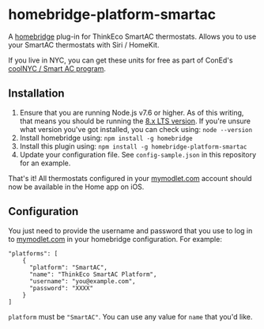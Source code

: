 homebridge-platform-smartac
===========================
A [homebridge][1] plug-in for ThinkEco SmartAC thermostats. Allows you
to use your SmartAC thermostats with Siri / HomeKit.

If you live in NYC, you can get these units for free as part of
ConEd's [coolNYC / Smart AC program][2].

## Installation

1. Ensure that you are running Node.js v7.6 or higher. As of this writing, that means you should be running the [8.x LTS version][4]. If you're unsure what version you've got installed, you can check using: `node --version`
2. Install homebridge using: `npm install -g homebridge`
3. Install this plugin using: `npm install -g homebridge-platform-smartac`
4. Update your configuration file. See `config-sample.json` in this repository for an example.

That's it! All thermostats configured in your [mymodlet.com][3] account should
now be available in the Home app on iOS.

## Configuration
You just need to provide the username and password that you use to log
in to [mymodlet.com][3] in your homebridge configuration. For example:

    "platforms": [
        {
          "platform": "SmartAC",
          "name": "ThinkEco SmartAC Platform",
          "username": "you@example.com",
          "password": "XXXX"
        }
    ]

`platform` must be `"SmartAC"`. You can use any value for `name` that you'd like.

[1]: https://github.com/nfarina/homebridge
[2]: https://conedsmartac.com
[3]: https://mymodlet.com
[4]: https://nodejs.org/en/download

